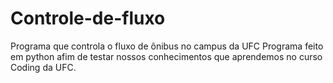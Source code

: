 # Controle-de-fluxo
Programa que controla o fluxo de ônibus no campus da UFC
Programa feito em python afim de testar nossos conhecimentos que aprendemos no curso Coding da UFC.

